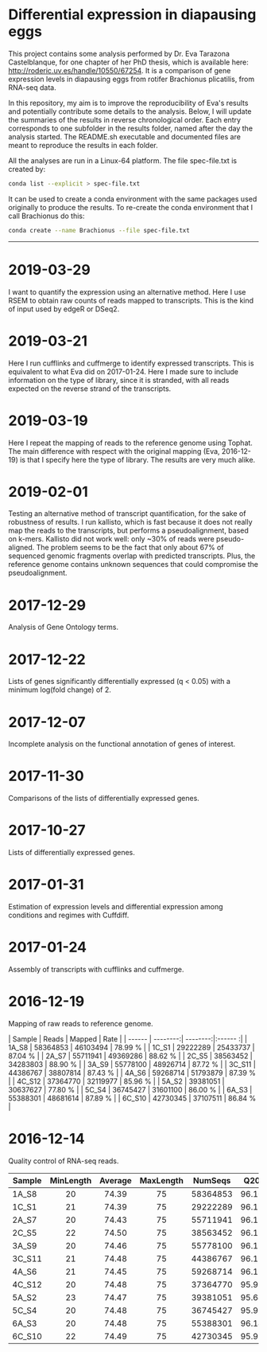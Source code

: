 # Differential expression in diapausing eggs 

This project contains some analysis performed by Dr. Eva Tarazona Castelblanque, for one chapter of her
PhD thesis, which is available here: http://roderic.uv.es/handle/10550/67254. It is a comparison of
gene expression levels in diapausing eggs from rotifer Brachionus plicatilis, from RNA-seq data.

In this repository, my aim is to improve the reproducibility of Eva's results and potentially contribute
some details to the analysis. Below, I will update the summaries of the results in reverse chronological
order. Each entry corresponds to one subfolder in the results folder, named after the day the analysis
started. The README.sh executable and documented files are meant to reproduce the results in each folder.

All the analyses are run in a Linux-64 platform. The file spec-file.txt is created by:

```bash
conda list --explicit > spec-file.txt
```

It can be used to create a conda environment with the same packages used originally to produce the
results. To re-create the conda environment that I call Brachionus do this:

```bash
conda create --name Brachionus --file spec-file.txt
```

---------------------------------------------------------------------------------------------------

# 2019-03-29
I want to quantify the expression using an alternative method. Here I use RSEM to obtain raw counts
of reads mapped to transcripts. This is the kind of input used by edgeR or DSeq2.

# 2019-03-21
Here I run cufflinks and cuffmerge to identify expressed transcripts. This is equivalent to what
Eva did on 2017-01-24. Here I made sure to include information on the type of library, since it is
stranded, with all reads expected on the reverse strand of the transcripts.

# 2019-03-19
Here I repeat the mapping of reads to the reference genome using Tophat. The main difference with
respect with the original mapping (Eva, 2016-12-19) is that I specify here the type of library. The
results are very much alike.

# 2019-02-01
Testing an alternative method of transcript quantification, for the sake of robustness of results. I run
kallisto, which is fast because it does not really map the reads to the transcripts, but performs a
pseudoalignment, based on k-mers. Kallisto did not work well: only ~30% of reads were pseudo-aligned.
The problem seems to be the fact that only about 67% of sequenced genomic fragments overlap with
predicted transcripts. Plus, the reference genome contains unknown sequences that could compromise the
pseudoalignment.

# 2017-12-29
Analysis of Gene Ontology terms.

# 2017-12-22
Lists of genes significantly differentially expressed (q < 0.05) with a minimum log(fold change) of 2.

# 2017-12-07
Incomplete analysis on the functional annotation of genes of interest.

# 2017-11-30
Comparisons of the lists of differentially expressed genes.

# 2017-10-27
Lists of differentially expressed genes.

# 2017-01-31
Estimation of expression levels and differential expression among conditions and regimes with Cuffdiff. 

# 2017-01-24
Assembly of transcripts with cufflinks and cuffmerge.

# 2016-12-19
Mapping of raw reads to reference genome.

| Sample | Reads    | Mapped   |  Rate   |
| ------ | --------:| --------:|:------ :|
| 1A_S8  | 58364853 | 46103494 | 78.99 % |
| 1C_S1  | 29222289 | 25433737 | 87.04 % |
| 2A_S7  | 55711941 | 49369286 | 88.62 % |
| 2C_S5  | 38563452 | 34283803 | 88.90 % |
| 3A_S9  | 55778100 | 48926714 | 87.72 % |
| 3C_S11 | 44386767 | 38807814 | 87.43 % |
| 4A_S6  | 59268714 | 51793879 | 87.39 % |
| 4C_S12 | 37364770 | 32119977 | 85.96 % |
| 5A_S2  | 39381051 | 30637627 | 77.80 % |
| 5C_S4  | 36745427 | 31601100 | 86.00 % |
| 6A_S3  | 55388301 | 48681614 | 87.89 % |
| 6C_S10 | 42730345 | 37107511 | 86.84 % |


# 2016-12-14
Quality control of RNA-seq reads. 

| Sample | MinLength | Average | MaxLength | NumSeqs  | Q20   | Q30   | MinQ | Average | MaxQ |
| ------ |:---------:|:-------:|:---------:|:--------:|:-----:|:-----:|:----:|:-------:|:----:|
| 1A_S8  |        20 |   74.39 |        75 | 58364853 | 96.10 | 94.31 |    2 |  34.44  |  36  |
| 1C_S1  |        21 |   74.39 |        75 | 29222289 | 96.12 | 94.39 |    2 |  34.46  |  36  |
| 2A_S7  |        20 |   74.43 |        75 | 55711941 | 96.12 | 94.36 |    2 |  34.45  |  36  |
| 2C_S5  |        22 |   74.50 |        75 | 38563452 | 96.19 | 94.46 |    2 |  34.47  |  36  |
| 3A_S9  |        20 |   74.46 |        75 | 55778100 | 96.12 | 94.37 |    2 |  34.45  |  36  |
| 3C_S11 |        21 |   74.48 |        75 | 44386767 | 96.11 | 94.37 |    2 |  34.45  |  36  |
| 4A_S6  |        21 |   74.45 |        75 | 59268714 | 96.11 | 94.34 |    2 |  34.45  |  36  |
| 4C_S12 |        20 |   74.48 |        75 | 37364770 | 95.99 | 94.17 |    2 |  34.41  |  36  |
| 5A_S2  |        23 |   74.47 |        75 | 39381051 | 95.64 | 93.79 |    2 |  34.33  |  36  |
| 5C_S4  |        20 |   74.48 |        75 | 36745427 | 95.92 | 94.09 |    2 |  34.39  |  36  |
| 6A_S3  |        20 |   74.48 |        75 | 55388301 | 96.14 | 94.40 |    2 |  34.46  |  36  |
| 6C_S10 |        22 |   74.49 |        75 | 42730345 | 95.99 | 94.23 |    2 |  34.42  |  36  |

